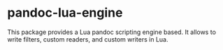 # pandoc-lua-engine

This package provides a Lua pandoc scripting engine based. It
allows to write filters, custom readers, and custom writers in
Lua.

